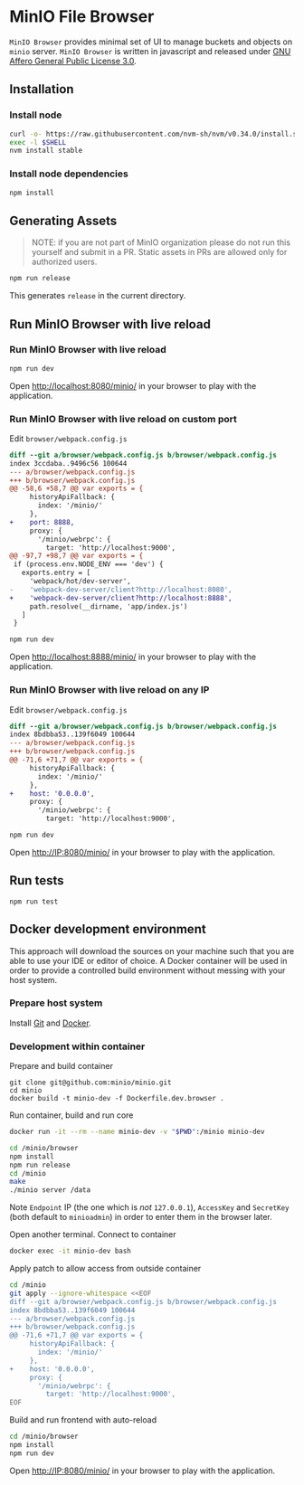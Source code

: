# MinIO File Browser

``MinIO Browser`` provides minimal set of UI to manage buckets and objects on ``minio`` server. ``MinIO Browser`` is written in javascript and released under [GNU Affero General Public License 3.0](./LICENSE).


## Installation

### Install node
```sh
curl -o- https://raw.githubusercontent.com/nvm-sh/nvm/v0.34.0/install.sh | bash
exec -l $SHELL
nvm install stable
```

### Install node dependencies
```sh
npm install
```

## Generating Assets

> NOTE: if you are not part of MinIO organization please do not run this yourself and submit in a PR. Static assets in PRs are allowed only for authorized users.

```sh
npm run release
```

This generates `release` in the current directory.


## Run MinIO Browser with live reload

### Run MinIO Browser with live reload

```sh
npm run dev
```

Open [http://localhost:8080/minio/](http://localhost:8080/minio/) in your browser to play with the application.

### Run MinIO Browser with live reload on custom port

Edit `browser/webpack.config.js`

```diff
diff --git a/browser/webpack.config.js b/browser/webpack.config.js
index 3ccdaba..9496c56 100644
--- a/browser/webpack.config.js
+++ b/browser/webpack.config.js
@@ -58,6 +58,7 @@ var exports = {
     historyApiFallback: {
       index: '/minio/'
     },
+    port: 8888,
     proxy: {
       '/minio/webrpc': {
         target: 'http://localhost:9000',
@@ -97,7 +98,7 @@ var exports = {
 if (process.env.NODE_ENV === 'dev') {
   exports.entry = [
     'webpack/hot/dev-server',
-    'webpack-dev-server/client?http://localhost:8080',
+    'webpack-dev-server/client?http://localhost:8888',
     path.resolve(__dirname, 'app/index.js')
   ]
 }
```

```sh
npm run dev
```

Open [http://localhost:8888/minio/](http://localhost:8888/minio/) in your browser to play with the application.

### Run MinIO Browser with live reload on any IP

Edit `browser/webpack.config.js`

```diff
diff --git a/browser/webpack.config.js b/browser/webpack.config.js
index 8bdbba53..139f6049 100644
--- a/browser/webpack.config.js
+++ b/browser/webpack.config.js
@@ -71,6 +71,7 @@ var exports = {
     historyApiFallback: {
       index: '/minio/'
     },
+    host: '0.0.0.0',
     proxy: {
       '/minio/webrpc': {
         target: 'http://localhost:9000',
```

```sh
npm run dev
```

Open [http://IP:8080/minio/](http://IP:8080/minio/) in your browser to play with the application.


## Run tests

    npm run test


## Docker development environment

This approach will download the sources on your machine such that you are able to use your IDE or editor of choice.
A Docker container will be used in order to provide a controlled build environment without messing with your host system.

### Prepare host system

Install [Git](https://git-scm.com/book/en/v2/Getting-Started-Installing-Git) and [Docker](https://docs.docker.com/get-docker/).

### Development within container

Prepare and build container
```
git clone git@github.com:minio/minio.git
cd minio
docker build -t minio-dev -f Dockerfile.dev.browser .
```

Run container, build and run core
```sh
docker run -it --rm --name minio-dev -v "$PWD":/minio minio-dev

cd /minio/browser
npm install
npm run release
cd /minio
make
./minio server /data
```
Note `Endpoint` IP (the one which is _not_ `127.0.0.1`), `AccessKey` and `SecretKey` (both default to `minioadmin`) in order to enter them in the browser later.


Open another terminal.
Connect to container
```sh
docker exec -it minio-dev bash
```

Apply patch to allow access from outside container
```sh
cd /minio
git apply --ignore-whitespace <<EOF
diff --git a/browser/webpack.config.js b/browser/webpack.config.js
index 8bdbba53..139f6049 100644
--- a/browser/webpack.config.js
+++ b/browser/webpack.config.js
@@ -71,6 +71,7 @@ var exports = {
     historyApiFallback: {
       index: '/minio/'
     },
+    host: '0.0.0.0',
     proxy: {
       '/minio/webrpc': {
         target: 'http://localhost:9000',
EOF
```

Build and run frontend with auto-reload
```sh
cd /minio/browser
npm install
npm run dev
```

Open [http://IP:8080/minio/](http://IP:8080/minio/) in your browser to play with the application.

